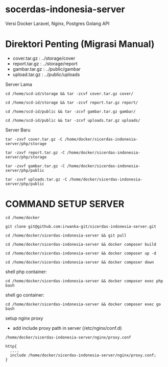 # socerdas-indonesia-server
 Versi Docker Laravel, Nginx, Postgres Golang API

# Direktori Penting (Migrasi Manual)
+ cover.tar.gz  :   ../storage/cover
+ report.tar.gz :   ../storage/report
+ gambar.tar.gz :   ../public/gambar
+ upload.tar.gz :   ../public/uploads

Server Lama
```
cd /home/scd-id/storage && tar -zcvf cover.tar.gz cover/
```
```
cd /home/scd-id/storage && tar -zcvf report.tar.gz report/
```
```
cd /home/scd-id/public && tar -zcvf gambar.tar.gz gambar/
```
```
cd /home/scd-id/public && tar -zcvf uploads.tar.gz uploads/
```

Server Baru
```
tar -zxvf cover.tar.gz -C /home/docker/sicerdas-indonesia-server/php/storage
```
```
tar -zxvf report.tar.gz -C /home/docker/sicerdas-indonesia-server/php/storage
```
```
tar -zxvf gambar.tar.gz -C /home/docker/sicerdas-indonesia-server/php/public
```
```
tar -zxvf uploads.tar.gz -C /home/docker/sicerdas-indonesia-server/php/public
```
 

# COMMAND SETUP SERVER
```
cd /home/docker
```
```
git clone git@github.com:irwanka-git/sicerdas-indonesia-server.git
```
```
cd /home/docker/sicerdas-indonesia-server && git pull
```
```
cd /home/docker/sicerdas-indonesia-server && docker composer build
```
```
cd /home/docker/sicerdas-indonesia-server && docker composer up -d
```
```
cd /home/docker/sicerdas-indonesia-server && docker composer down
```
shell php container:
```
cd /home/docker/sicerdas-indonesia-server && docker composer exec php bash
```
shell go container:
```
cd /home/docker/sicerdas-indonesia-server && docker composer exec go bash
```
setup nginx proxy 
- add include proxy path in server (/etc/nginx/conf.d)
```
/home/docker/sicerdas-indonesia-server/nginx/proxy.conf
```
```
http{
  ....
  include /home/docker/sicerdas-indonesia-server/nginx/proxy.conf;  
}
```

